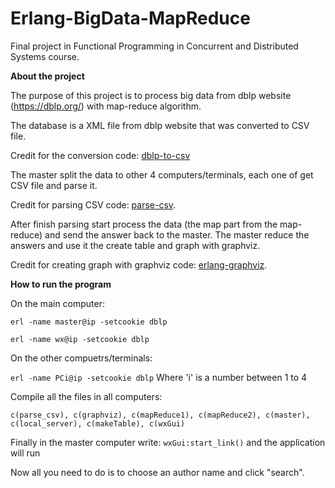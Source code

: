 # Erlang-BigData-MapReduce
Final project in Functional Programming in Concurrent and Distributed Systems course.

**About the project**

The purpose of this project is to process big data from dblp website (https://dblp.org/) with map-reduce algorithm.

The database is a XML file from dblp website that was converted to CSV file. 

Credit for the conversion code: [dblp-to-csv](https://github.com/ThomHurks/dblp-to-csv)

The master split the data to other 4 computers/terminals, each one of get CSV file and parse it.

Credit for parsing CSV code: [parse-csv](https://gist.github.com/artefactop/7ae92213674810d715d7). 

After finish parsing start process the data (the map part from the map-reduce) and send the answer back to the master. The master reduce the answers and use it the create table and graph with graphviz. 

Credit for creating graph with graphviz code: [erlang-graphviz](https://github.com/glejeune/erlang-graphviz). 

**How to run the program**

On the main computer:

```erl -name master@ip -setcookie dblp```

```erl -name wx@ip -setcookie dblp```

On the other compuetrs/terminals:

```erl -name PCi@ip -setcookie dblp``` Where 'i' is a number between 1 to 4

Compile all the files in all computers:

```c(parse_csv), c(graphviz), c(mapReduce1), c(mapReduce2), c(master), c(local_server), c(makeTable), c(wxGui)```

Finally in the master computer write: ```wxGui:start_link()``` and the application will run

Now all you need to do is to choose an author name and click "search".


